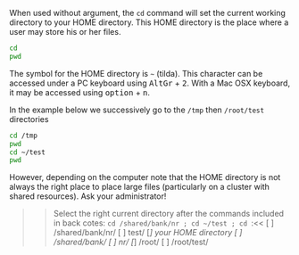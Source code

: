 When used without argument, the `cd` command will set the current working directory to your HOME directory. 
This HOME directory is the place where a user may store his or her files. 

```bash
cd 
pwd
```

The symbol for the HOME directory is `~` (tilda). This character can be accessed under a PC keyboard using <kbd>AltGr</kbd> + <kbd>2</kbd>. With a Mac OSX keyboard, it may be accessed using <kbd>option</kbd> + <kbd>n</kbd>. 

In the example below we successively go to the `/tmp` then `/root/test` directories

```bash
cd /tmp
pwd
cd ~/test
pwd
```

However, depending on the computer note that the HOME directory is not always the right place to place large files (particularly on a cluster with shared resources). 
Ask your administrator!

>>Select the right current directory after the commands included in back cotes: `cd /shared/bank/nr ; cd ~/test ; cd `:<<
[ ] /shared/bank/nr/
[ ] test/
[*] your HOME directory
[ ] /shared/bank/
[ ] nr/
[*] /root/
[ ] /root/test/
